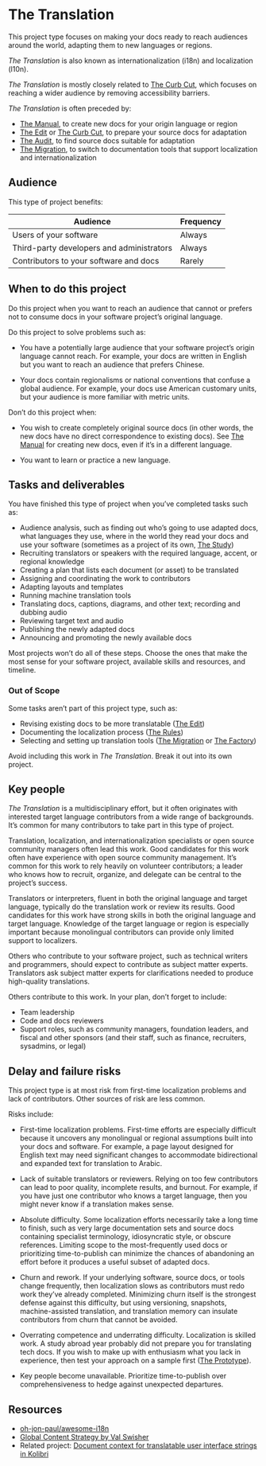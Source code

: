 # The Translation

This project type focuses on making your docs ready to reach audiences around the world, adapting them to new languages or regions.

_The Translation_ is also known as internationalization (i18n) and localization (l10n).

_The Translation_ is mostly closely related to [The Curb Cut](./curb_cut.md), which focuses on reaching a wider audience by removing accessibility barriers.

_The Translation_ is often preceded by:

- [The Manual](./manual.md), to create new docs for your origin language or region
- [The Edit](./edit.md) or [The Curb Cut](./curb_cut.md), to prepare your source docs for adaptation
- [The Audit](./edit.md), to find source docs suitable for adaptation
- [The Migration](./migration.md), to switch to documentation tools that support localization and internationalization

## Audience

This type of project benefits:

<table>
  <thead>
    <tr>
      <th>Audience</th>
      <th>Frequency</th>
    </tr>
  </thead>
  <tbody>
    <tr>
      <td>Users of your software</td>
      <td>Always</td>
    </tr>
    <tr>
      <td>Third-party developers and administrators</td>
      <td>Always</td>
    </tr>
    <tr>
      <td>Contributors to your software and docs</td>
      <td>Rarely</td>
    </tr>
  </tbody>
</table>

## When to do this project

Do this project when you want to reach an audience that cannot or prefers not to consume docs in your software project’s original language.

Do this project to solve problems such as:

- You have a potentially large audience that your software project’s origin language cannot reach.
  For example, your docs are written in English but you want to reach an audience that prefers Chinese.

- Your docs contain regionalisms or national conventions that confuse a global audience.
  For example, your docs use American customary units, but your audience is more familiar with metric units.

Don’t do this project when:

- You wish to create completely original source docs (in other words, the new docs have no direct correspondence to existing docs).
  See [The Manual](./manual.md) for creating new docs, even if it’s in a different language.

- You want to learn or practice a new language.

## Tasks and deliverables

You have finished this type of project when you’ve completed tasks such as:

- Audience analysis, such as finding out who’s going to use adapted docs, what languages they use, where in the world they read your docs and use your software (sometimes as a project of its own, [The Study](./study.md))
- Recruiting translators or speakers with the required language, accent, or regional knowledge
- Creating a plan that lists each document (or asset) to be translated
- Assigning and coordinating the work to contributors
- Adapting layouts and templates
- Running machine translation tools
- Translating docs, captions, diagrams, and other text; recording and dubbing audio
- Reviewing target text and audio
- Publishing the newly adapted docs
- Announcing and promoting the newly available docs

Most projects won’t do all of these steps.
Choose the ones that make the most sense for your software project, available skills and resources, and timeline.

### Out of Scope

Some tasks aren’t part of this project type, such as:

- Revising existing docs to be more translatable ([The Edit](./edit.md))
- Documenting the localization process ([The Rules](./rules.md))
- Selecting and setting up translation tools ([The Migration](./migration.md) or [The Factory](./factory.md))

Avoid including this work in _The Translation_.
Break it out into its own project.

## Key people

_The Translation_ is a multidisciplinary effort, but it often originates with interested target language contributors from a wide range of backgrounds.
It’s common for many contributors to take part in this type of project.

Translation, localization, and internationalization specialists or open source community managers often lead this work. Good candidates for this work often have experience with open source community management.
It’s common for this work to rely heavily on volunteer contributors; a leader who knows how to recruit, organize, and delegate can be central to the project’s success.

Translators or interpreters, fluent in both the original language and target language, typically do the translation work or review its results.
Good candidates for this work have strong skills in both the original language and target language.
Knowledge of the target language or region is especially important because monolingual contributors can provide only limited support to localizers.

Others who contribute to your software project, such as technical writers and programmers, should expect to contribute as subject matter experts.
Translators ask subject matter experts for clarifications needed to produce high-quality translations.

Others contribute to this work.
In your plan, don’t forget to include:

- Team leadership
- Code and docs reviewers
- Support roles, such as community managers, foundation leaders, and fiscal and other sponsors (and their staff, such as finance, recruiters, sysadmins, or legal)

## Delay and failure risks

This project type is at most risk from first-time localization problems and lack of contributors.
Other sources of risk are less common.

Risks include:

- First-time localization problems.
  First-time efforts are especially difficult because it uncovers any monolingual or regional assumptions built into your docs and software.
  For example, a page layout designed for English text may need significant changes to accommodate bidirectional and expanded text for translation to Arabic.

- Lack of suitable translators or reviewers.
  Relying on too few contributors can lead to poor quality, incomplete results, and burnout.
  For example, if you have just one contributor who knows a target language, then you might never know if a translation makes sense.

- Absolute difficulty.
  Some localization efforts necessarily take a long time to finish, such as very large documentation sets and source docs containing specialist terminology, idiosyncratic style, or obscure references.
  Limiting scope to the most-frequently used docs or prioritizing time-to-publish can minimize the chances of abandoning an effort before it produces a useful subset of adapted docs.

- Churn and rework.
  If your underlying software, source docs, or tools change frequently, then localization slows as contributors must redo work they’ve already completed.
  Minimizing churn itself is the strongest defense against this difficulty, but using versioning, snapshots, machine-assisted translation, and translation memory can insulate contributors from churn that cannot be avoided.

- Overrating competence and underrating difficulty.
  Localization is skilled work.
  A study abroad year probably did not prepare you for translating tech docs.
  If you wish to make up with enthusiasm what you lack in experience, then test your approach on a sample first ([The Prototype](./prototype.md)).

- Key people become unavailable. Prioritize time-to-publish over comprehensiveness to hedge against unexpected departures.

## Resources

- [oh-jon-paul/awesome-i18n](https://github.com/oh-jon-paul/awesome-i18n)
- [Global Content Strategy by Val Swisher](https://xmlpress.net/content-strategy/global-content-strategy/)
- Related project: [Document context for translatable user interface strings in Kolibri](https://docs.google.com/document/d/e/2PACX-1vTwGMU0R2o2s_p6OsbnzyosSqBB9nU7uGL-5AYCzJf3Hg8cBYVVXWz_GMR-vwXGLrxJ6ZbEWFO-kXGj/pub)
